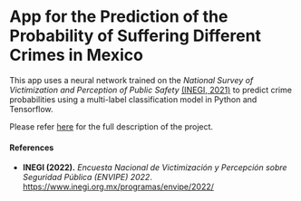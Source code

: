 # App for the Prediction of the Probability of Suffering Different Crimes in Mexico
This app uses a neural network trained on the <i>National Survey of Victimization and Perception of Public Safety</i> [(INEGI, 2021)](#inegi) to predict crime probabilities using a multi-label classification model in Python and Tensorflow.

Please refer <a href="https://github.com/DanielEduardoLopez/CrimePredictionMX">here</a> for the full description of the project.

#### References
* <a class="anchor" id="inegi"></a> **INEGI (2022).** *Encuesta Nacional de Victimización y Percepción sobre Seguridad Pública (ENVIPE) 2022*. https://www.inegi.org.mx/programas/envipe/2022/
